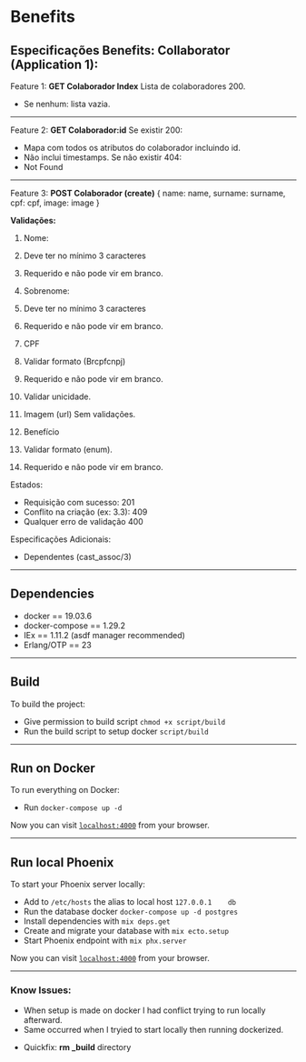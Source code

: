 # Benefits

## Especificações Benefits: Collaborator (Application 1):

Feature 1:
**GET Colaborador Index**
Lista de colaboradores 200.
* Se nenhum: lista vazia.

---

Feature 2:
**GET Colaborador:id**
Se existir 200:
  * Mapa com todos os atributos do colaborador incluindo id.
  * Não inclui timestamps.
Se não existir 404:
  * Not Found

---

Feature 3:
**POST Colaborador (create)**
{
  name: name,
  surname: surname,
  cpf: cpf,
  image: image
}

**Validações:**
1. Nome:
  1. Deve ter no mínimo 3 caracteres
  2. Requerido e não pode vir em branco.

2. Sobrenome:
  1. Deve ter no mínimo 3 caracteres
  2. Requerido e não pode vir em branco.

3. CPF
  1. Validar formato (Brcpfcnpj)
  2. Requerido e não pode vir em branco.
  3. Validar unicidade.

4. Imagem (url)
  Sem validações.

5. Benefício
  1. Validar formato (enum).
  2. Requerido e não pode vir em branco.  

Estados:
* Requisição com sucesso: 201
* Conflito na criação (ex: 3.3): 409
* Qualquer erro de validação 400
 

Especificações Adicionais:
* Dependentes (cast_assoc/3)

---

## Dependencies
* docker == 19.03.6
* docker-compose == 1.29.2
* IEx == 1.11.2 (asdf manager recommended)
* Erlang/OTP == 23

---

## Build
To build the project:
  * Give permission to build script `chmod +x script/build`
  * Run the build script to setup docker `script/build`

---

## Run on Docker
To run everything on Docker:
  * Run `docker-compose up -d`

Now you can visit [`localhost:4000`](http://localhost:4000) from your browser.

---

## Run local Phoenix
To start your Phoenix server locally:
  * Add to `/etc/hosts` the alias to local host `127.0.0.1    db`
  * Run the database docker `docker-compose up -d postgres`
  * Install dependencies with `mix deps.get`
  * Create and migrate your database with `mix ecto.setup`
  * Start Phoenix endpoint with `mix phx.server`

Now you can visit [`localhost:4000`](http://localhost:4000) from your browser.

---

### Know Issues:
 * When setup is made on docker I had conflict trying to run locally afterward.
 * Same occurred when I tryied to start locally then running dockerized.
 - Quickfix: **rm \_build** directory
